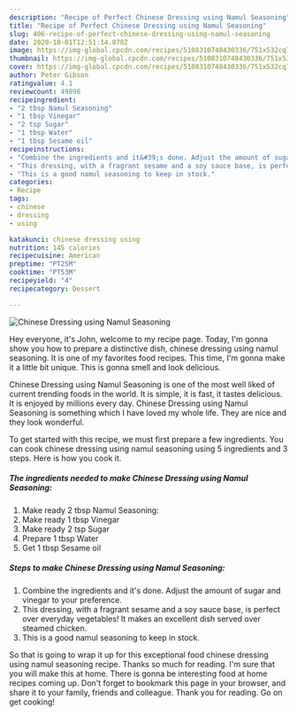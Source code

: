 ```yaml
---
description: "Recipe of Perfect Chinese Dressing using Namul Seasoning"
title: "Recipe of Perfect Chinese Dressing using Namul Seasoning"
slug: 406-recipe-of-perfect-chinese-dressing-using-namul-seasoning
date: 2020-10-01T12:51:14.078Z
image: https://img-global.cpcdn.com/recipes/5108310748430336/751x532cq70/chinese-dressing-using-namul-seasoning-recipe-main-photo.jpg
thumbnail: https://img-global.cpcdn.com/recipes/5108310748430336/751x532cq70/chinese-dressing-using-namul-seasoning-recipe-main-photo.jpg
cover: https://img-global.cpcdn.com/recipes/5108310748430336/751x532cq70/chinese-dressing-using-namul-seasoning-recipe-main-photo.jpg
author: Peter Gibson
ratingvalue: 4.1
reviewcount: 49898
recipeingredient:
- "2 tbsp Namul Seasoning"
- "1 tbsp Vinegar"
- "2 tsp Sugar"
- "1 tbsp Water"
- "1 tbsp Sesame oil"
recipeinstructions:
- "Combine the ingredients and it&#39;s done. Adjust the amount of sugar and vinegar to your preference."
- "This dressing, with a fragrant sesame and a soy sauce base, is perfect over everyday vegetables! It makes an excellent dish served over steamed chicken."
- "This is a good namul seasoning to keep in stock."
categories:
- Recipe
tags:
- chinese
- dressing
- using

katakunci: chinese dressing using 
nutrition: 145 calories
recipecuisine: American
preptime: "PT25M"
cooktime: "PT53M"
recipeyield: "4"
recipecategory: Dessert

---
```



![Chinese Dressing using Namul Seasoning](https://img-global.cpcdn.com/recipes/5108310748430336/751x532cq70/chinese-dressing-using-namul-seasoning-recipe-main-photo.jpg)

Hey everyone, it's John, welcome to my recipe page. Today, I'm gonna show you how to prepare a distinctive dish, chinese dressing using namul seasoning. It is one of my favorites food recipes. This time, I'm gonna make it a little bit unique. This is gonna smell and look delicious.

Chinese Dressing using Namul Seasoning is one of the most well liked of current trending foods in the world. It is simple, it is fast, it tastes delicious. It is enjoyed by millions every day. Chinese Dressing using Namul Seasoning is something which I have loved my whole life. They are nice and they look wonderful.




To get started with this recipe, we must first prepare a few ingredients. You can cook chinese dressing using namul seasoning using 5 ingredients and 3 steps. Here is how you cook it.

<!--inarticleads1-->

##### The ingredients needed to make Chinese Dressing using Namul Seasoning:

1. Make ready 2 tbsp Namul Seasoning:
1. Make ready 1 tbsp Vinegar
1. Make ready 2 tsp Sugar
1. Prepare 1 tbsp Water
1. Get 1 tbsp Sesame oil




<!--inarticleads2-->

##### Steps to make Chinese Dressing using Namul Seasoning:

1. Combine the ingredients and it&#39;s done. Adjust the amount of sugar and vinegar to your preference.
1. This dressing, with a fragrant sesame and a soy sauce base, is perfect over everyday vegetables! It makes an excellent dish served over steamed chicken.
1. This is a good namul seasoning to keep in stock.




So that is going to wrap it up for this exceptional food chinese dressing using namul seasoning recipe. Thanks so much for reading. I'm sure that you will make this at home. There is gonna be interesting food at home recipes coming up. Don't forget to bookmark this page in your browser, and share it to your family, friends and colleague. Thank you for reading. Go on get cooking!
